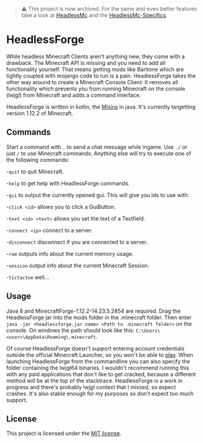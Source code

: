 > :warning: This project is now archived. For the same and even better features take a look at [HeadlessMc](https://github.com/3arthqu4ke/HeadlessMc) and the [HeadlessMc-Specifics](https://github.com/3arthqu4ke/HMC-Specifics).

# HeadlessForge
While headless Minecraft Clients aren't anything new, they come with a drawback.
The Minecraft API is missing and you need to add all functionality yourself. 
That means getting mods like Baritone which are tightly coupled with mojangs 
code to run is a pain. HeadlessForge takes the other way around to create a 
Minecraft Console Client: It removes all functionality which prevents you from 
running Minecraft on the console (lwjgl) from Minecraft and adds a command 
interface.

HeadlessForge is written in kotlin, the [Mixins](https://github.com/SpongePowered/Mixin) in java. It's currently 
targetting version 1.12.2 of Minecraft.

## Commands
Start a command with `.` to send a chat message while ingame. Use `./` or just 
`/` to use Minecraft commands. Anything else will try to execute one 
of the following commands:

-`quit` to quit Minecraft.

-`help` to get help with HeadlessForge commands.

-`gui` to output the currently opened gui. This will give you ids to use with:

-`click <id>` allows you to click a GuiButton.

-`text <id> <text>` allows you set the text of a Textfield.

-`connect <ip>` connect to a server.

-`disconnect` disconnect if you are connected to a server.

-`ram` outputs info about the current memory usage.

-`session` output info about the current Minecraft Session.

-`tictactoe` well...

## Usage
Java 8 and MinecraftForge-1.12.2-14.23.5.2854 are required. Drag the 
HeadlessForge jar into the mods folder in the .minecraft folder. Then enter
`java -jar <headlessforge.jar name> <Path to .minecraft folder>` on the console.
On windows the path should look like this: `C:\Users\<user>\AppData\Roaming\.minecraft`. 

Of course HeadlessForge doesn't support entering account credentials outside 
the official Minecraft Launcher, so you won't be able to [play](https://github.com/The-Fireplace-Minecraft-Mods/In-Game-Account-Switcher).
When launching HeadlessForge from the commandline you can also specify the 
folder containing the lwjgl64 binaries. I wouldn't recommend running this with 
any paid applications that don't like to get cracked, because a different
method will be at the top of the stacktrace. HeadlessForge 
is a work in progress and there's probably lwjgl context that I missed, 
so expect crashes. It's also stable enough for my purposes so don't
expect too much support.

## License
This project is licensed under the [MIT license](LICENSE).
